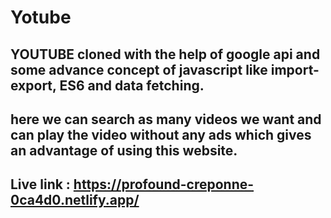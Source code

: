 # Yotube

## YOUTUBE cloned with the help of google api and some advance concept of javascript like import-export, ES6 and data fetching.
## here we can search as many videos we want and can play the video without any ads which gives an advantage of using this website.

## Live link : https://profound-creponne-0ca4d0.netlify.app/
